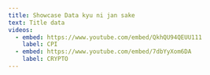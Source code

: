 ```yaml
---
title: Showcase Data kyu ni jan sake
text: Title data
videos:
  - embed: https://www.youtube.com/embed/QkhQU94QEUU111
    label: CPI
  - embed: https://www.youtube.com/embed/7dbYyXom6DA
    label: CRYPTO
---
```

